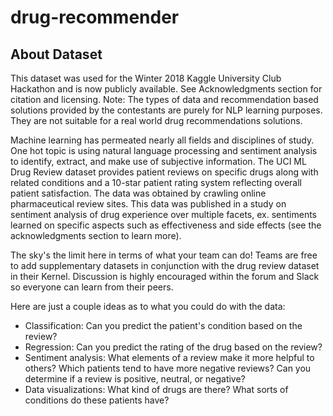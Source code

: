 # drug-recommender

## About Dataset
This dataset was used for the Winter 2018 Kaggle University Club Hackathon and is now publicly available. See Acknowledgments section for citation and licensing. Note: The types of data and recommendation based solutions provided by the contestants are purely for NLP learning purposes. They are not suitable for a real world drug recommendations solutions.

Machine learning has permeated nearly all fields and disciplines of study. One hot topic is using natural language processing and sentiment analysis to identify, extract, and make use of subjective information. The UCI ML Drug Review dataset provides patient reviews on specific drugs along with related conditions and a 10-star patient rating system reflecting overall patient satisfaction. The data was obtained by crawling online pharmaceutical review sites. This data was published in a study on sentiment analysis of drug experience over multiple facets, ex. sentiments learned on specific aspects such as effectiveness and side effects (see the acknowledgments section to learn more).

The sky's the limit here in terms of what your team can do! Teams are free to add supplementary datasets in conjunction with the drug review dataset in their Kernel. Discussion is highly encouraged within the forum and Slack so everyone can learn from their peers.

Here are just a couple ideas as to what you could do with the data:

* Classification: Can you predict the patient's condition based on the review?
* Regression: Can you predict the rating of the drug based on the review?
* Sentiment analysis: What elements of a review make it more helpful to others? Which patients tend to have more negative reviews? Can you determine if a review is positive, neutral, or negative?
* Data visualizations: What kind of drugs are there? What sorts of conditions do these patients have?
